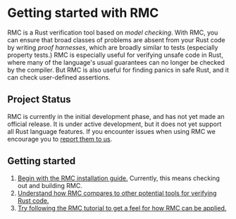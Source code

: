 # Getting started with RMC

RMC is a Rust verification tool based on _model checking_.
With RMC, you can ensure that broad classes of problems are absent from your Rust code by writing _proof harnesses_, which are broadly similar to tests (especially property tests.)
RMC is especially useful for verifying unsafe code in Rust, where many of the language's usual guarantees can no longer be checked by the compiler.
But RMC is also useful for finding panics in safe Rust, and it can check user-defined assertions.

## Project Status

RMC is currently in the initial development phase, and has not yet made an official release.
It is under active development, but it does not yet support all Rust language features.
If you encounter issues when using RMC we encourage you to [report them to us](https://github.com/model-checking/rmc/issues/new/choose).

## Getting started

1. [Begin with the RMC installation guide.](./install-guide.md) Currently, this means checking out and building RMC.
2. [Understand how RMC compares to other potential tools for verifying Rust code.](./tool-comparison.md)
3. [Try following the RMC tutorial to get a feel for how RMC can be applied.](./rmc-tutorial.md)
